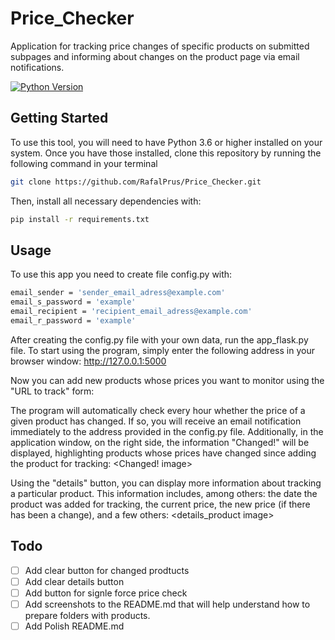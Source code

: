 # Price_Checker
Application for tracking price changes of specific products on submitted subpages and informing about changes on the product page via email notifications.

[![Python Version](https://img.shields.io/badge/python-3.10.6-blue.svg)](https://www.python.org/downloads/release/python-3.10.6/)


## Getting Started
To use this tool, you will need to have Python 3.6 or higher installed on your system. Once you have those installed, clone this repository by running the following command in your terminal
```bash
git clone https://github.com/RafalPrus/Price_Checker.git
```
Then, install all necessary dependencies with:
```bash
pip install -r requirements.txt
```

## Usage
To use this app you need to create file config.py with:
```bash
email_sender = 'sender_email_adress@example.com'
email_s_password = 'example'
email_recipient = 'recipient_email_adress@example.com'
email_r_password = 'example'
```

After creating the config.py file with your own data, run the app_flask.py file. To start using the program, simply enter the following address in your browser window:
http://127.0.0.1:5000

Now you can add new products whose prices you want to monitor using the "URL to track" form:
<URL form image>

The program will automatically check every hour whether the price of a given product has changed. If so, you will receive an email notification immediately to the address provided in the config.py file. Additionally, in the application window, on the right side, the information "Changed!" will be displayed, highlighting products whose prices have changed since adding the product for tracking:
<Changed! image>

Using the "details" button, you can display more information about tracking a particular product. This information includes, among others: the date the product was added for tracking, the current price, the new price (if there has been a change), and a few others:
<details_product image>

## Todo
- [ ] Add clear button for changed prodtucts
- [ ] Add clear details button
- [ ] Add button for signle force price check
- [ ] Add screenshots to the README.md that will help understand how to prepare folders with products.
- [ ] Add Polish README.md
